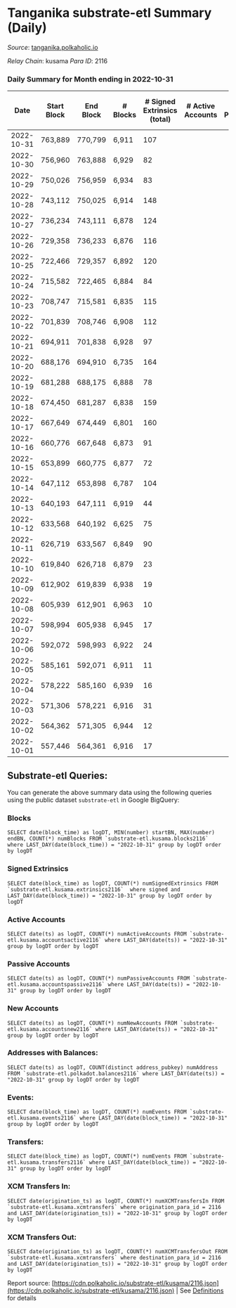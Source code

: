 # Tanganika substrate-etl Summary (Daily)

_Source_: [tanganika.polkaholic.io](https://tanganika.polkaholic.io)

*Relay Chain*: kusama
*Para ID*: 2116



### Daily Summary for Month ending in 2022-10-31


| Date | Start Block | End Block | # Blocks | # Signed Extrinsics (total) | # Active Accounts | # Passive | # New | # Addresses with Balances | # Events | # Transfers | # XCM Transfers In | # XCM Transfers Out | Issues | 
| ---- | ----------- | --------- | -------- | --------------------------- | ----------------- | --------- | ----- | ------------------------- | -------- | ----------- | ------------------ | ------------------- | ------ |
| 2022-10-31 | 763,889 | 770,799 | 6,911 | 107 |  |  |  | 3,033 | 95,770 | 98  |   |   |  |
| 2022-10-30 | 756,960 | 763,888 | 6,929 | 82 |  |  |  | 3,029 | 95,702 | 77  |   |   |  |
| 2022-10-29 | 750,026 | 756,959 | 6,934 | 83 |  |  |  |  | 94,956 | 79  |   |   |  |
| 2022-10-28 | 743,112 | 750,025 | 6,914 | 148 |  |  |  |  | 95,025 | 138  |   |   |  |
| 2022-10-27 | 736,234 | 743,111 | 6,878 | 124 |  |  |  |  | 94,477 | 112  |   |   |  |
| 2022-10-26 | 729,358 | 736,233 | 6,876 | 116 |  |  |  | 3,006 | 92,752 | 100  |   |   |  |
| 2022-10-25 | 722,466 | 729,357 | 6,892 | 120 |  |  |  | 3,000 | 92,619 | 87  |   |   |  |
| 2022-10-24 | 715,582 | 722,465 | 6,884 | 84 |  |  |  | 2,998 | 91,159 | 66  |   |   |  |
| 2022-10-23 | 708,747 | 715,581 | 6,835 | 115 |  |  |  |  | 89,672 | 72  |   |   |  |
| 2022-10-22 | 701,839 | 708,746 | 6,908 | 112 |  |  |  | 2,986 | 89,433 | 61  |   |   |  |
| 2022-10-21 | 694,911 | 701,838 | 6,928 | 97 |  |  |  |  | 87,712 | 46  |   |   |  |
| 2022-10-20 | 688,176 | 694,910 | 6,735 | 164 |  |  |  |  | 84,438 | 105  |   |   |  |
| 2022-10-19 | 681,288 | 688,175 | 6,888 | 78 |  |  |  |  | 78,966 | 38  |   |   |  |
| 2022-10-18 | 674,450 | 681,287 | 6,838 | 159 |  |  |  | 2,959 | 73,421 | 45  |   |   |  |
| 2022-10-17 | 667,649 | 674,449 | 6,801 | 160 |  |  |  | 2,951 | 61,447 | 76  |   |   |  |
| 2022-10-16 | 660,776 | 667,648 | 6,873 | 91 |  |  |  | 2,934 | 56,353 | 55  |   |   |  |
| 2022-10-15 | 653,899 | 660,775 | 6,877 | 72 |  |  |  | 2,927 | 53,624 | 49  |   |   |  |
| 2022-10-14 | 647,112 | 653,898 | 6,787 | 104 |  |  |  | 2,920 | 53,218 | 45  |   |   |  |
| 2022-10-13 | 640,193 | 647,111 | 6,919 | 44 |  |  |  |  | 54,174 | 24  |   |   |  |
| 2022-10-12 | 633,568 | 640,192 | 6,625 | 75 |  |  |  | 2,907 | 53,466 | 36  |   |   |  |
| 2022-10-11 | 626,719 | 633,567 | 6,849 | 90 |  |  |  | 2,899 | 33,500 | 42  |   |   |  |
| 2022-10-10 | 619,840 | 626,718 | 6,879 | 23 |  |  |  | 2,884 | 14,043 | 20  |   |   |  |
| 2022-10-09 | 612,902 | 619,839 | 6,938 | 19 |  |  |  | 2,881 | 14,138 | 17  |   |   |  |
| 2022-10-08 | 605,939 | 612,901 | 6,963 | 10 |  |  |  | 2,879 | 14,135 | 10  |   |   |  |
| 2022-10-07 | 598,994 | 605,938 | 6,945 | 17 |  |  |  | 2,876 | 14,139 | 17  |   |   |  |
| 2022-10-06 | 592,072 | 598,993 | 6,922 | 24 |  |  |  | 2,874 | 14,139 | 24  |   |   |  |
| 2022-10-05 | 585,161 | 592,071 | 6,911 | 11 |  |  |  | 2,869 | 14,033 | 11  |   |   |  |
| 2022-10-04 | 578,222 | 585,160 | 6,939 | 16 |  |  |  |  | 14,124 | 16  |   |   |  |
| 2022-10-03 | 571,306 | 578,221 | 6,916 | 31 |  |  |  |  | 14,175 | 31  |   |   |  |
| 2022-10-02 | 564,362 | 571,305 | 6,944 | 12 |  |  |  |  | 14,106 | 12  |   |   |  |
| 2022-10-01 | 557,446 | 564,361 | 6,916 | 17 |  |  |  |  | 14,082 | 17  |   |   |  |

## Substrate-etl Queries:
You can generate the above summary data using the following queries using the public dataset `substrate-etl` in Google BigQuery:


### Blocks
```
SELECT date(block_time) as logDT, MIN(number) startBN, MAX(number) endBN, COUNT(*) numBlocks FROM `substrate-etl.kusama.blocks2116`  where LAST_DAY(date(block_time)) = "2022-10-31" group by logDT order by logDT
```


### Signed Extrinsics
```
SELECT date(block_time) as logDT, COUNT(*) numSignedExtrinsics FROM `substrate-etl.kusama.extrinsics2116`  where signed and LAST_DAY(date(block_time)) = "2022-10-31" group by logDT order by logDT
```


### Active Accounts
```
SELECT date(ts) as logDT, COUNT(*) numActiveAccounts FROM `substrate-etl.kusama.accountsactive2116` where LAST_DAY(date(ts)) = "2022-10-31" group by logDT order by logDT
```


### Passive Accounts
```
SELECT date(ts) as logDT, COUNT(*) numPassiveAccounts FROM `substrate-etl.kusama.accountspassive2116` where LAST_DAY(date(ts)) = "2022-10-31" group by logDT order by logDT
```


### New Accounts
```
SELECT date(ts) as logDT, COUNT(*) numNewAccounts FROM `substrate-etl.kusama.accountsnew2116` where LAST_DAY(date(ts)) = "2022-10-31" group by logDT order by logDT
```


### Addresses with Balances:
```
SELECT date(ts) as logDT, COUNT(distinct address_pubkey) numAddress FROM `substrate-etl.polkadot.balances2116` where LAST_DAY(date(ts)) = "2022-10-31" group by logDT order by logDT
```


### Events:
```
SELECT date(block_time) as logDT, COUNT(*) numEvents FROM `substrate-etl.kusama.events2116` where LAST_DAY(date(block_time)) = "2022-10-31" group by logDT order by logDT
```


### Transfers:
```
SELECT date(block_time) as logDT, COUNT(*) numEvents FROM `substrate-etl.kusama.transfers2116` where LAST_DAY(date(block_time)) = "2022-10-31" group by logDT order by logDT
```


### XCM Transfers In:
```
SELECT date(origination_ts) as logDT, COUNT(*) numXCMTransfersIn FROM `substrate-etl.kusama.xcmtransfers` where origination_para_id = 2116 and LAST_DAY(date(origination_ts)) = "2022-10-31" group by logDT order by logDT
```


### XCM Transfers Out:
```
SELECT date(origination_ts) as logDT, COUNT(*) numXCMTransfersOut FROM `substrate-etl.kusama.xcmtransfers` where destination_para_id = 2116 and LAST_DAY(date(origination_ts)) = "2022-10-31" group by logDT order by logDT
```



Report source: [https://cdn.polkaholic.io/substrate-etl/kusama/2116.json](https://cdn.polkaholic.io/substrate-etl/kusama/2116.json) | See [Definitions](/DEFINITIONS.md) for details
